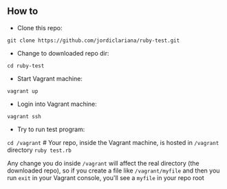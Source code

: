 ## How to

* Clone this repo:

`git clone https://github.com/jordiclariana/ruby-test.git`

* Change to downloaded repo dir:

`cd ruby-test`

* Start Vagrant machine:

`vagrant up`

* Login into Vagrant machine:

`vagrant ssh`

* Try to run test program:

`cd /vagrant` # Your repo, inside the Vagrant machine, is hosted in `/vagrant` directory
`ruby test.rb`


Any change you do inside `/vagrant` will affect the real directory (the downloaded repo), so if you create a file like `/vagrant/myfile` and then you run `exit` in your Vagrant console, you'll see a `myfile` in your repo root

